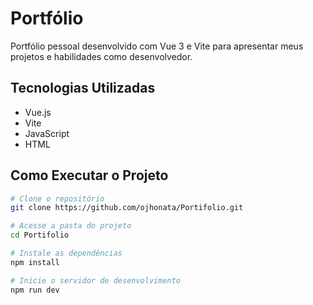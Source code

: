 # Portfólio

Portfólio pessoal desenvolvido com Vue 3 e Vite para apresentar meus projetos e habilidades como desenvolvedor.

## Tecnologias Utilizadas

- Vue.js
- Vite  
- JavaScript  
- HTML

## Como Executar o Projeto

```bash
# Clone o repositório
git clone https://github.com/ojhonata/Portifolio.git

# Acesse a pasta do projeto
cd Portifolio

# Instale as dependências
npm install

# Inicie o servidor de desenvolvimento
npm run dev
